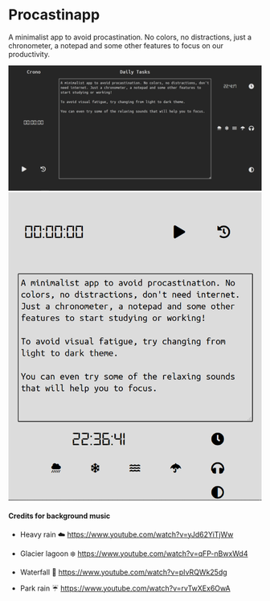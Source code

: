 # Procastinapp
A minimalist app to avoid procastination. No colors, no distractions, just a chronometer, a notepad and some other features to focus on our productivity.

<img src="media/sample1.PNG" alt="Web Sample Image">

<br>

<img src="media/sample2.PNG" alt="Mobile Sample Image">

#### Credits for background music
- Heavy rain :cloud:
https://www.youtube.com/watch?v=yJd62YiTjWw

- Glacier lagoon :snowflake:
https://www.youtube.com/watch?v=qFP-nBwxWd4

- Waterfall :ocean:
https://www.youtube.com/watch?v=pIvRQWk25dg

- Park rain :umbrella:
https://www.youtube.com/watch?v=rvTwXEx6OwA